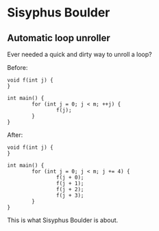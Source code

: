 Sisyphus Boulder
================

Automatic loop unroller
-----------------------

Ever needed a quick and dirty way to unroll a loop?

Before:

```
void f(int j) {
}

int main() {
        for (int j = 0; j < m; ++j) {
                f(j);
        }
}
```

After:

```
void f(int j) {
}

int main() {
        for (int j = 0; j < m; j += 4) {
                f(j + 0);
                f(j + 1);
                f(j + 2);
                f(j + 3);
        }
}
```

This is what Sisyphus Boulder is about.
